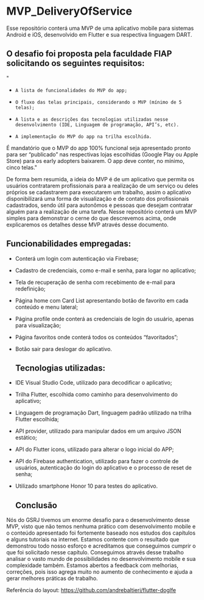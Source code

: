 # MVP_DeliveryOfService
Esse repositório conterá uma MVP de uma aplicativo mobile para sistemas Android e iOS, desenvolvido em Flutter e sua respectiva linguagem DART. 

 ## O desafio foi proposta pela faculdade FIAP solicitando os seguintes requisitos:
"
  -     A lista de funcionalidades do MVP do app;

  -     O fluxo das telas principais, considerando o MVP (mínimo de 5 telas);

  -     A lista e as descrições das tecnologias utilizadas nesse desenvolvimento (IDE, Linguagem de programação, API’s, etc).

  -     A implementação do MVP do app na trilha escolhida.

  É mandatório que o MVP do app 100% funcional seja apresentado pronto para ser “publicado” nas respectivas lojas escolhidas (Google Play ou Apple Store) para os early adopters baixarem. O app deve conter, no mínimo, cinco telas."
  
  
De forma bem resumida, a ideia do MVP é de um aplicativo que permita os usuários contratarem profissionais para a realização de um serviço ou deles próprios se cadastrarem para executarem um trabalho, assim o aplicativo disponibilizará uma forma de visualização e de contato dos profissionais cadastrados, sendo útil para autonômos e pessoas que desejam contratar alguém para a realização de uma tarefa. 
Nesse repositório conterá um MVP simples para demonstrar o cerne do que descrevemos acima, onde explicaremos os detalhes desse MVP através desse documento. 



  
  ## Funcionabilidades empregadas:
  
- Conterá um login com autenticação via Firebase;
- Cadastro de credenciais, como e-mail e senha, para logar no aplicativo;
- Tela de recuperação de senha com recebimento de e-mail para redefinição;
- Página home com Card List apresentando botão de favorito em cada conteúdo e menu lateral;
- Página profile onde conterá as credenciais de login do usuário, apenas para visualização;
- Página favoritos onde conterá todos os conteúdos “favoritados”;
- Botão sair para deslogar do aplicativo.




  ## Tecnologias utilizadas:
  
- IDE Visual Studio Code, utilizado para decodificar o aplicativo;
- Trilha Flutter, escolhida como caminho para desenvolvimento do aplicativo;
- Linguagem de programação Dart, linguagem padrão utilizado na trilha Flutter escolhida;
- API provider, utilizado para manipular dados em um arquivo JSON estático;
- API do Flutter icons, utilizado para alterar o logo inicial do APP;
- API do Firebase authentication, utilizado para fazer o controle de usuários, autenticação do login do aplicativo e o processo de reset de senha;
- Utilizado smartphone Honor 10 para testes do aplicativo. 




  ## Conclusão
  
Nós do GSRJ tivemos um enorme desafio para o desenvolvimento desse MVP, visto que não temos nenhuma prático com desenvolvimento mobile e o conteúdo apresentado foi fortemente baseado nos estudos dos capítulos e alguns tutoriais na internet. Estamos contente com o resultado que demonstrou todo nosso esforço e acreditamos que conseguimos cumprir o que foi solicitado nesse capítulo. 
Conseguimos através desse trabalho analisar o vasto mundo de possibilidades no desenvolvimento mobile e sua complexidade também.
Estamos abertos a feedback com melhorias, correções, pois isso agrega muito no aumento de conhecimento e ajuda a gerar melhores práticas de trabalho.


Referência do layout: 
https://github.com/andrebaltieri/flutter-doglfe

